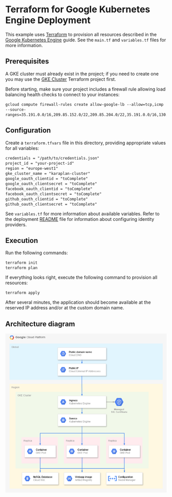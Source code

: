 # Terraform for Google Kubernetes Engine Deployment

This example uses [Terraform](https://terraform.io) to provision all resources described in the [Google Kubernetes Engine](../../gcp/gke) guide. See the `main.tf` and `variables.tf` files for more information.

## Prerequisites

A GKE cluster must already exist in the project; if you need to create one you may use the [GKE Cluster](../gke-cluster) Terraform project first.

Before starting, make sure your project includes a firewall rule allowing load balancing health checks to connect to your instances:
```
gcloud compute firewall-rules create allow-google-lb --allow=tcp,icmp --source-ranges=35.191.0.0/16,209.85.152.0/22,209.85.204.0/22,35.191.0.0/16,130.211.0.0/22
```

## Configuration

Create a `terraform.tfvars` file in this directory, providing appropriate values for all variables:

    credentials = "/path/to/credentials.json"
    project_id = "your-project-id"
    region = "europe-west1"
    gke_cluster_name = "karaplan-cluster"
    google_oauth_clientid = "toComplete"
    google_oauth_clientsecret = "toComplete"
    facebook_oauth_clientid = "toComplete"
    facebook_oauth_clientsecret = "toComplete"
    github_oauth_clientid = "toComplete"
    github_oauth_clientsecret = "toComplete"

See `variables.tf` for more information about available variables.
Refer to the deployment [README](../../README.md) file for information about configuring identity providers.

## Execution

Run the following commands:

    terraform init
    terraform plan

If everything looks right, execute the following command to provision all resources:

    terraform apply

After several minutes, the application should become available at the reserved IP address and/or at the custom domain name.

## Architecture diagram

![Architecture](../../gcp/gke/architecture.png)
